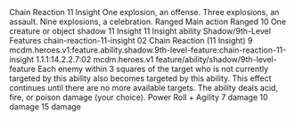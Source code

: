 <ability>
  <name>Chain Reaction</name>
  <cost>11 Insight</cost>
  <flavor>One explosion, an offense. Three explosions, an assault. Nine explosions, a celebration.</flavor>
  <keywords>
    <keyword>Ranged</keyword>
  </keywords>
  <type>Main action</type>
  <distance>Ranged 10</distance>
  <target>One creature or object</target>
  <metadata>
    <class>shadow</class>
    <cost>11 Insight</cost>
    <cost_amount>11</cost_amount>
    <cost_resource>Insight</cost_resource>
    <feature_type>ability</feature_type>
    <file_dpath>Shadow/9th-Level Features</file_dpath>
    <item_id>chain-reaction-11-insight</item_id>
    <item_index>02</item_index>
    <item_name>Chain Reaction (11 Insight)</item_name>
    <level>9</level>
    <scc>mcdm.heroes.v1:feature.ability.shadow.9th-level-feature:chain-reaction-11-insight</scc>
    <scdc>1.1.1:14.2.2.7:02</scdc>
    <source>mcdm.heroes.v1</source>
    <type>feature/ability/shadow/9th-level-feature</type>
  </metadata>
  <effects>
    <effect type="mundane">Each enemy within 3 squares of the target who is not currently targeted by this ability also becomes targeted by this ability. This effect continues until there are no more available targets. The ability deals acid, fire, or poison damage (your choice).</effect>
    <effect type="roll">
      <roll>Power Roll + Agility</roll>
      <t1>7 damage</t1>
      <t2>10 damage</t2>
      <t3>15 damage</t3>
    </effect>
  </effects>
</ability>
